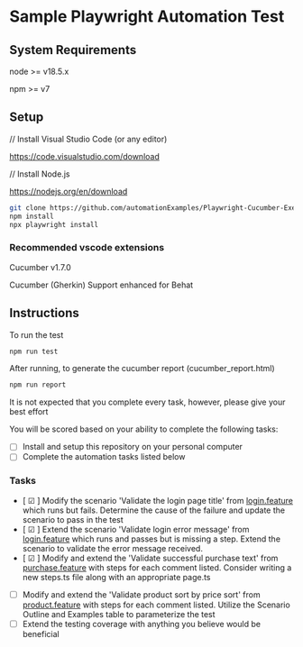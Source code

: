 # Sample Playwright Automation Test

## System Requirements

node >= v18.5.x

npm >= v7


## Setup

// Install Visual Studio Code (or any editor)

https://code.visualstudio.com/download


// Install Node.js

https://nodejs.org/en/download


```bash
git clone https://github.com/automationExamples/Playwright-Cucumber-Exercise.git
npm install
npx playwright install
```

### Recommended vscode extensions

Cucumber v1.7.0

Cucumber (Gherkin) Support enhanced for Behat


## Instructions
To run the test
```bash
npm run test
```

After running, to generate the cucumber report (cucumber_report.html)
```bash
npm run report
```

It is not expected that you complete every task, however, please give your best effort 

You will be scored based on your ability to complete the following tasks:

- [ ] Install and setup this repository on your personal computer
- [ ] Complete the automation tasks listed below

### Tasks
- [ &#x2611; ] Modify the scenario 'Validate the login page title' from [login.feature](features/login.feature#8) which runs but fails. Determine the cause of the failure and update the scenario to pass in the test
- [ &#x2611; ] Extend the scenario 'Validate login error message' from [login.feature](features/login.feature#10) which runs and passes but is missing a step. Extend the scenario to validate the error message received.
- [ &#x2611; ] Modify and extend the 'Validate successful purchase text' from [purchase.feature](features/purchase.feature#6) with steps for each comment listed. Consider writing a new steps.ts file along with an appropriate page.ts
- [ ] Modify and extend the 'Validate product sort by price sort' from [product.feature](features/product.feature#6) with steps for each comment listed. Utilize the Scenario Outline and Examples table to parameterize the test
- [ ] Extend the testing coverage with anything you believe would be beneficial
